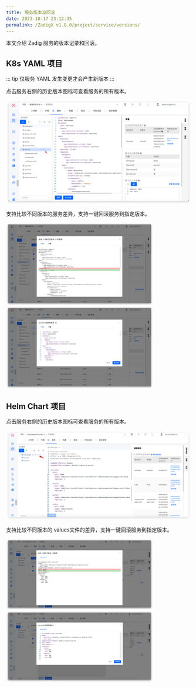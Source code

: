 ```yaml
---
title: 服务版本及回滚
date: 2023-10-17 23:12:35
permalink: /ZadigX v1.8.0/project/service/versions/
---
```


本文介绍 Zadig 服务的版本记录和回滚。

## K8s YAML 项目

::: tip
仅服务 YAML 发生变更才会产生新版本
:::

点击服务右侧的历史版本图标可查看服务的所有版本。

![历史版本](../../../_images/service_version_track.png)

支持比较不同版本的服务差异，支持一键回滚服务到指定版本。

<img src="../../../_images/service_version_track_1.png" width="400">
<img src="../../../_images/service_version_track_2.png" width="400">

## Helm Chart 项目

点击服务右侧的历史版本图标可查看服务的所有版本。

![历史版本](../../../_images/service_helm_version_track.png)

支持比较不同版本的 values文件的差异，支持一键回滚服务到指定版本。

<img src="../../../_images/service_helm_version_track_1.png" width="400">
<img src="../../../_images/service_helm_version_track_2.png" width="400">